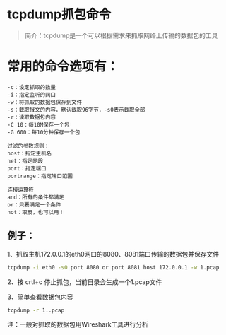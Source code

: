 # tcpdump抓包命令   

>  简介：tcpdump是一个可以根据需求来抓取网络上传输的数据包的工具

# 常用的命令选项有：

```
-c：设定抓取的数量
-i：指定监听的网口
-w：将抓取的数据包保存到文件
-s：截取报文的内容，默认截取96字节，-s0表示截取全部
-r：读取数据包内容
-C 10：每10M保存一个包
-G 600：每10分钟保存一个包

过滤的参数规则：
host：指定主机名
net：指定网段
port：指定端口
portrange：指定端口范围

连接运算符
and：所有的条件都满足
or：只要满足一个条件
not：取反，也可以用！
```

## 例子：

1、抓取主机172.0.0.1的eth0网口的8080、8081端口传输的数据包并保存文件

```bash
tcpdump -i eth0 -s0 port 8080 or port 8081 host 172.0.0.1 -w 1.pcap
```

2、按 crtl+c 停止抓包，当前目录会生成一个1.pcap文件

3、简单查看数据包内容

```bash
tcpdump -r 1..pcap
```

注：一般对抓取的数据包用Wireshark工具进行分析


